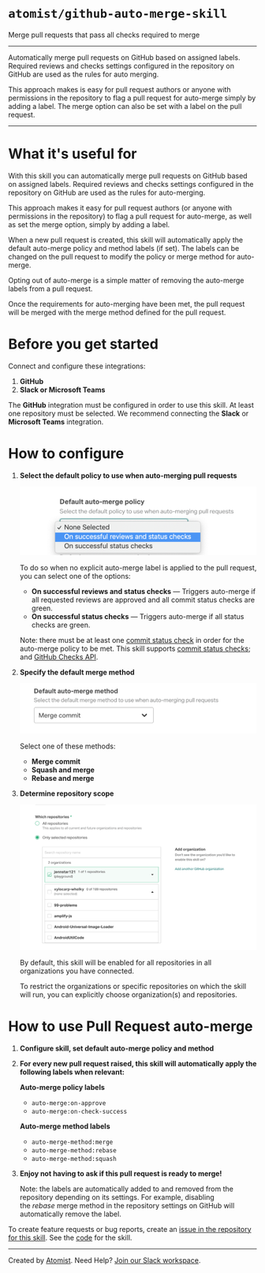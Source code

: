 # `atomist/github-auto-merge-skill`

<!---atomist-skill-description:start--->

Merge pull requests that pass all checks required to merge

<!---atomist-skill-description:end--->

---

<!---atomist-skill-long_description:start--->

Automatically merge pull requests on GitHub based on assigned labels. 
Required reviews and checks settings configured in the repository on
GitHub are used as the rules for auto merging.
    
This approach makes is easy for pull request authors or anyone with 
permissions in the repository to flag a pull request for auto-merge
simply by adding a label. The merge option can also be set with a
label on the pull request.

<!---atomist-skill-long_description:end--->

---

<!---atomist-skill-readme:start--->
 
# What it's useful for

With this skill you can automatically merge pull requests on GitHub based on assigned labels. Required reviews and 
checks settings configured in the repository on GitHub are used as the rules for auto-merging. 

This approach makes it easy for pull request authors (or anyone with permissions in the repository) to flag a pull 
request for auto-merge, as well as set the merge option, simply by adding a label. 

When a new pull request is created, this skill will automatically apply the default auto-merge policy and method labels
(if set). The labels can be changed on the pull request to modify the policy or merge method for auto-merge.

Opting out of auto-merge is a simple matter of removing the auto-merge labels from a pull request. 

Once the requirements for auto-merging have been met, the pull request will be merged with the merge method defined for
the pull request.

# Before you get started

Connect and configure these integrations:

1. **GitHub**
1. **Slack or Microsoft Teams**

The **GitHub** integration must be configured in order to use this skill. At least one repository must be selected. 
We recommend connecting the **Slack** or **Microsoft Teams** integration.

# How to configure

1. **Select the default policy to use when auto-merging pull requests**

    ![Default auto-merge policy expanded](docs/images/default-auto-merge-policy-expanded.png)

    To do so when no explicit auto-merge label is applied to the pull request, you can select one of the options:

    - **On successful reviews and status checks** — Triggers auto-merge if all requested reviews are approved and all 
        commit status checks are green.
    - **On successful status checks** — Triggers auto-merge if all status checks are green.

    Note: there must be at least one [commit status check](https://developer.github.com/v3/repos/statuses/) in order for
    the auto-merge policy to be met. This skill supports [commit status checks](https://developer.github.com/v3/repos/statuses/);
    and [GitHub Checks API](https://developer.github.com/v3/checks/).

1. **Specify the default merge method**

    ![Default auto-merge method](docs/images/default-auto-merge-method.png)

    Select one of these methods:

    - **Merge commit**
    - **Squash and merge**
    - **Rebase and merge**

1. **Determine repository scope**

    ![Repository filter](docs/images/repo-filter.png)

    By default, this skill will be enabled for all repositories in all organizations you have connected.

    To restrict the organizations or specific repositories on which the skill will run, you can explicitly choose 
    organization(s) and repositories.

# How to use Pull Request auto-merge

1. **Configure skill, set default auto-merge policy and method** 

1. **For every new pull request raised, this skill will automatically apply the following labels when relevant:**

    **Auto-merge policy labels**

    - `auto-merge:on-approve`
    - `auto-merge:on-check-success`

    **Auto-merge method labels**

    - `auto-merge-method:merge`
    - `auto-merge-method:rebase`
    - `auto-merge-method:squash`

1. **Enjoy not having to ask if this pull request is ready to merge!**

    Note: the labels are automatically added to and removed from the repository depending on its settings. 
    For example, disabling the *rebase* merge method in the repository settings on GitHub will automatically remove 
    the label.
    
To create feature requests or bug reports, create an [issue in the repository for this skill](https://github.com/atomist-skills/github-auto-merge-skill/issues). See the [code](https://github.com/atomist-skills/github-auto-merge-skill) for the skill.

<!---atomist-skill-readme:end--->

---

Created by [Atomist][atomist].
Need Help?  [Join our Slack workspace][slack].

[atomist]: https://atomist.com/ (Atomist - How Teams Deliver Software)
[slack]: https://join.atomist.com/ (Atomist Community Slack) 
 

